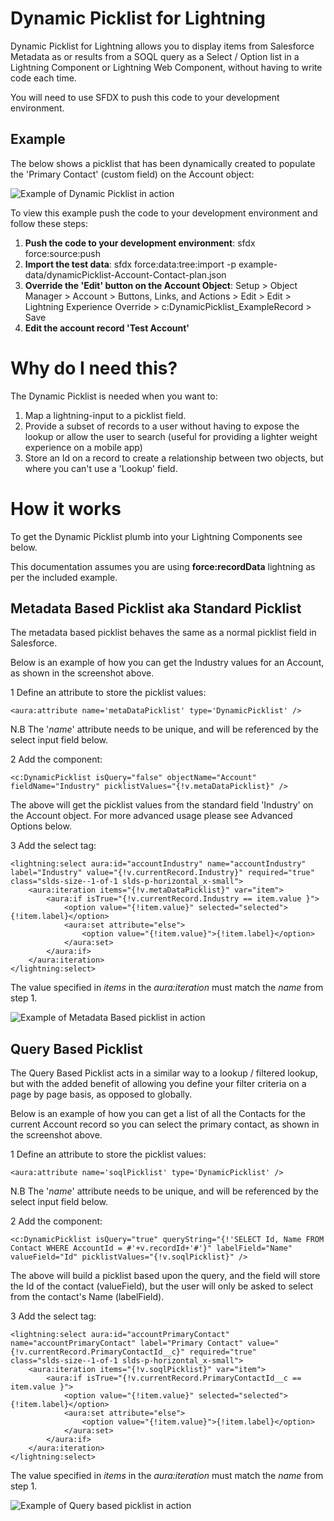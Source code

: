 # Dynamic Picklist for Lightning

Dynamic Picklist for Lightning allows you to display items from Salesforce Metadata as or results from a SOQL query as a Select / Option list in a Lightning Component or Lightning Web Component, without having to write code each time.

You will need to use SFDX to push this code to your development environment.

## Example
The below shows a picklist that has been dynamically created to populate the 'Primary Contact' (custom field) on the Account object:

![Example of Dynamic Picklist in action](https://raw.githubusercontent.com/flashheartthe4th/dynamicPicklistLightning/alpha/img/example-dynamic-picklist.png)

To view this example push the code to your development environment and follow these steps:

 1. **Push the code to your development environment**: sfdx force:source:push
 2. **Import the test data**: sfdx force:data:tree:import -p example-data/dynamicPicklist-Account-Contact-plan.json
 3. **Override the 'Edit' button on the Account Object**: Setup > Object Manager > Account > Buttons, Links, and Actions > Edit > Edit > Lightning Experience Override	> c:DynamicPicklist_ExampleRecord > Save
 4. **Edit the account record 'Test Account'**

# Why do I need this?

The Dynamic Picklist is needed when you want to: 
1. Map a lightning-input to a picklist field.
2. Provide a subset of records to a user without having to expose the lookup or allow the user to search (useful for providing a lighter weight experience on a mobile app)
3. Store an Id on a record to create a relationship between two objects, but where you can't use a 'Lookup' field. 

# How it works
To get the Dynamic Picklist plumb into your Lightning Components see below.

This documentation assumes you are using **force:recordData** lightning as per the included example.

## Metadata Based Picklist aka Standard Picklist

The metadata based picklist behaves the same as a normal picklist field in Salesforce.

Below is an example of how you can get the Industry values for an Account, as shown in the screenshot above.

1 Define an attribute to store the picklist values:

    <aura:attribute name='metaDataPicklist' type='DynamicPicklist' />
N.B The '*name*' attribute needs to be unique, and will be referenced by the select input field below.

2 Add the component:

    <c:DynamicPicklist isQuery="false" objectName="Account" fieldName="Industry" picklistValues="{!v.metaDataPicklist}" />

The above will get the picklist values from the standard field 'Industry' on the Account object. For more advanced usage please see Advanced Options below.

3 Add the select tag:

    <lightning:select aura:id="accountIndustry" name="accountIndustry" label="Industry" value="{!v.currentRecord.Industry}" required="true"
    class="slds-size--1-of-1 slds-p-horizontal_x-small">
	    <aura:iteration items="{!v.metaDataPicklist}" var="item">
		    <aura:if isTrue="{!v.currentRecord.Industry == item.value }">
			    <option value="{!item.value}" selected="selected">{!item.label}</option>
			    <aura:set attribute="else">
				    <option value="{!item.value}">{!item.label}</option>
			    </aura:set>
		    </aura:if>
	    </aura:iteration>
    </lightning:select>

The value specified in *items* in the *aura:iteration* must match the *name* from step 1.

![Example of Metadata Based picklist in action](https://raw.githubusercontent.com/flashheartthe4th/dynamicPicklistLightning/alpha/img/example-dynamic-picklist.png)

## Query Based Picklist

The Query Based Picklist acts in a similar way to a lookup / filtered lookup, but with the added benefit of allowing you define your filter criteria on a page by page basis, as opposed to globally.

Below is an example of how you can get a list of all the Contacts for the current Account record so you can select the primary contact, as shown in the screenshot above.

1 Define an attribute to store the picklist values:

    <aura:attribute name='soqlPicklist' type='DynamicPicklist' />
    
N.B The '*name*' attribute needs to be unique, and will be referenced by the select input field below.

2 Add the component:

    <c:DynamicPicklist isQuery="true" queryString="{!'SELECT Id, Name FROM Contact WHERE AccountId = #'+v.recordId+'#'}" labelField="Name" valueField="Id" picklistValues="{!v.soqlPicklist}" />

The above will build a picklist based upon the query, and the field will store the Id of the contact (valueField), but the user will only be asked to select from the contact's Name (labelField).

3 Add the select tag:

    <lightning:select aura:id="accountPrimaryContact" name="accountPrimaryContact" label="Primary Contact" value="{!v.currentRecord.PrimaryContactId__c}" required="true"
    class="slds-size--1-of-1 slds-p-horizontal_x-small">
	    <aura:iteration items="{!v.soqlPicklist}" var="item">
		    <aura:if isTrue="{!v.currentRecord.PrimaryContactId__c == item.value }">
			    <option value="{!item.value}" selected="selected">{!item.label}</option>
			    <aura:set attribute="else">
				    <option value="{!item.value}">{!item.label}</option>
			    </aura:set>
		    </aura:if>
	    </aura:iteration>
    </lightning:select>

The value specified in *items* in the *aura:iteration* must match the *name* from step 1.

![Example of Query based picklist in action](https://raw.githubusercontent.com/flashheartthe4th/dynamicPicklistLightning/alpha/img/example-dynamic-picklist.png)